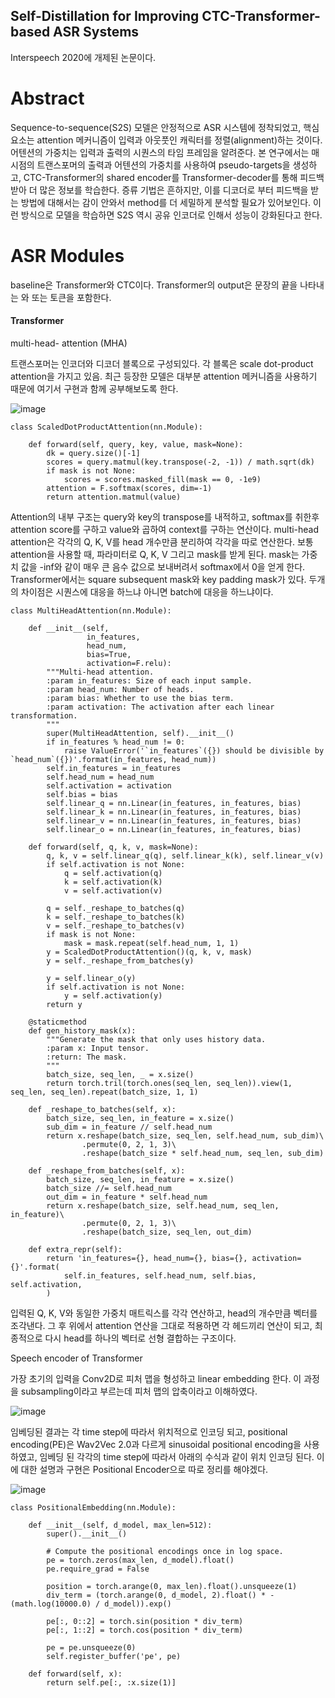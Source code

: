 ## Self-Distillation for Improving CTC-Transformer-based ASR Systems
Interspeech 2020에 개제된 논문이다.

# Abstract

Sequence-to-sequence(S2S) 모델은 안정적으로 ASR 시스템에 정착되었고, 핵심 요소는 attention 메커니즘이 입력과 아웃풋인 캐릭터를 정렬(alignment)하는 것이다. 어텐션의 가중치는 입력과 출력의 시퀀스의 타임 프레임을 알려준다. 본 연구에서는 매 시점의 트랜스포머의 출력과 어텐션의 가중치를 사용하여 pseudo-targets을 생성하고,  CTC-Transformer의 shared encoder를 Transformer-decoder를 통해 피드백 받아 더 많은 정보를 학습한다. 증류 기법은 흔하지만, 이를 디코더로 부터 피드백을 받는 방법에 대해서는 감이 안와서 method를 더 세밀하게 분석할 필요가 있어보인다. 이런 방식으로 모델을 학습하면 S2S 역시 공유 인코더로 인해서 성능이 강화된다고 한다.

# ASR Modules

baseline은 Transformer와 CTC이다. Transformer의 output은 문장의 끝을 나타내는 <eos>와 <pad> 또는 <blank> 토큰을 포함한다. 

#### Transformer

multi-head- attention (MHA)

트랜스포머는 인코더와 디코더 블록으로 구성되있다. 각 블록은 scale dot-product attention을 가지고 있음. 최근 등장한 모델은 대부분 attention 메커니즘을 사용하기 때문에 여기서 구현과 함께 공부해보도록 한다.

![image](https://user-images.githubusercontent.com/33983084/103991741-74d68880-51d6-11eb-8584-4461d36f7609.png)

```
class ScaledDotProductAttention(nn.Module):

    def forward(self, query, key, value, mask=None):
        dk = query.size()[-1]
        scores = query.matmul(key.transpose(-2, -1)) / math.sqrt(dk)
        if mask is not None:
            scores = scores.masked_fill(mask == 0, -1e9)
        attention = F.softmax(scores, dim=-1)
        return attention.matmul(value)
```

Attention의 내부 구조는 query와 key의 transpose를 내적하고, softmax를 취한후 attention score를 구하고 value와 곱하여 context를 구하는 연산이다. multi-head attention은 각각의 Q, K, V를 head 개수만큼 분리하여 각각을 따로 연산한다. 보통 attention을 사용할 때, 파라미터로 Q, K, V 그리고 mask를 받게 된다. mask는 가중치 값을 -inf와 같이 매우 큰 음수 값으로 보내버려서 softmax에서 0을 얻게 한다. Transformer에서는 square subsequent mask와 key padding mask가 있다. 두개의 차이점은 시퀀스에 대응을 하느냐 아니면 batch에 대응을 하느냐이다.

```
class MultiHeadAttention(nn.Module):

    def __init__(self,
                 in_features,
                 head_num,
                 bias=True,
                 activation=F.relu):
        """Multi-head attention.
        :param in_features: Size of each input sample.
        :param head_num: Number of heads.
        :param bias: Whether to use the bias term.
        :param activation: The activation after each linear transformation.
        """
        super(MultiHeadAttention, self).__init__()
        if in_features % head_num != 0:
            raise ValueError('`in_features`({}) should be divisible by `head_num`({})'.format(in_features, head_num))
        self.in_features = in_features
        self.head_num = head_num
        self.activation = activation
        self.bias = bias
        self.linear_q = nn.Linear(in_features, in_features, bias)
        self.linear_k = nn.Linear(in_features, in_features, bias)
        self.linear_v = nn.Linear(in_features, in_features, bias)
        self.linear_o = nn.Linear(in_features, in_features, bias)

    def forward(self, q, k, v, mask=None):
        q, k, v = self.linear_q(q), self.linear_k(k), self.linear_v(v)
        if self.activation is not None:
            q = self.activation(q)
            k = self.activation(k)
            v = self.activation(v)

        q = self._reshape_to_batches(q)
        k = self._reshape_to_batches(k)
        v = self._reshape_to_batches(v)
        if mask is not None:
            mask = mask.repeat(self.head_num, 1, 1)
        y = ScaledDotProductAttention()(q, k, v, mask)
        y = self._reshape_from_batches(y)

        y = self.linear_o(y)
        if self.activation is not None:
            y = self.activation(y)
        return y

    @staticmethod
    def gen_history_mask(x):
        """Generate the mask that only uses history data.
        :param x: Input tensor.
        :return: The mask.
        """
        batch_size, seq_len, _ = x.size()
        return torch.tril(torch.ones(seq_len, seq_len)).view(1, seq_len, seq_len).repeat(batch_size, 1, 1)

    def _reshape_to_batches(self, x):
        batch_size, seq_len, in_feature = x.size()
        sub_dim = in_feature // self.head_num
        return x.reshape(batch_size, seq_len, self.head_num, sub_dim)\
                .permute(0, 2, 1, 3)\
                .reshape(batch_size * self.head_num, seq_len, sub_dim)

    def _reshape_from_batches(self, x):
        batch_size, seq_len, in_feature = x.size()
        batch_size //= self.head_num
        out_dim = in_feature * self.head_num
        return x.reshape(batch_size, self.head_num, seq_len, in_feature)\
                .permute(0, 2, 1, 3)\
                .reshape(batch_size, seq_len, out_dim)

    def extra_repr(self):
        return 'in_features={}, head_num={}, bias={}, activation={}'.format(
            self.in_features, self.head_num, self.bias, self.activation,
        )
```

입력된 Q, K, V와 동일한 가중치 매트릭스를 각각 연산하고, head의 개수만큼 벡터를 조각낸다. 그 후 위에서 attention 연산을 그대로 적용하면 각 헤드끼리 연산이 되고, 최종적으로 다시 head를 하나의 벡터로 선형 결합하는 구조이다.



Speech encoder of Transformer

가장 초기의 입력을 Conv2D로 피처 맵을 형성하고 linear embedding 한다. 이 과정을 subsampling이라고 부르는데 피처 맵의 압축이라고 이해하였다.

![image](https://user-images.githubusercontent.com/33983084/103995297-a43bc400-51db-11eb-9741-8a8acebcbdaa.png)

임베딩된 결과는 각 time step에 따라서 위치적으로 인코딩 되고, positional encoding(PE)은 Wav2Vec 2.0과 다르게 sinusoidal positional encoding을 사용하였고, 임베딩 된 각각의 time step에 따라서 아래의 수식과 같이 위치 인코딩 된다.  이에 대한 설명과 구현은 Positional Encoder으로 따로 정리를 해야겠다.

![image](https://user-images.githubusercontent.com/33983084/103995964-86bb2a00-51dc-11eb-9262-4c1640780933.png)

```
class PositionalEmbedding(nn.Module):

    def __init__(self, d_model, max_len=512):
        super().__init__()

        # Compute the positional encodings once in log space.
        pe = torch.zeros(max_len, d_model).float()
        pe.require_grad = False

        position = torch.arange(0, max_len).float().unsqueeze(1)
        div_term = (torch.arange(0, d_model, 2).float() * -(math.log(10000.0) / d_model)).exp()

        pe[:, 0::2] = torch.sin(position * div_term)
        pe[:, 1::2] = torch.cos(position * div_term)

        pe = pe.unsqueeze(0)
        self.register_buffer('pe', pe)

    def forward(self, x):
        return self.pe[:, :x.size(1)]
```


